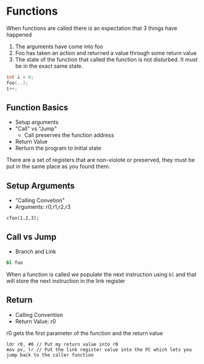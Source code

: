 # Functions

When functions are called there is an expectation that 3 things have happened

1. The arguments have come into foo
2. Foo has taken an action and returned a value through some return value
3. The state of the function that called the function is not disturbed. It must be in the exact same state.

```c
int i = 0;
foo(..);
i++;
```

## Function Basics

- Setup arguments
- "Call" vs "Jump"
  - Call preserves the function address
- Return Value
- Rerturn the program to initial state

There are a set of registers that are non-violote or preserved, they must be put in the same place as you found them.

## Setup Arguments

- "Calling Convetion"
- Arguments: r0,r1,r2,r3

`cfoo(1,2,3);`

## Call vs Jump

- Branch and Link

```s
bl foo
```

When a function is called we populate the next instruction using `bl` and that will store the next instruction in the link register

## Return

- Calling Convention
- Return Value: r0

r0 gets the first parameter of the function and the return value

```
ldr r0, #0 // Put my return value into r0
mov pv, lr // Put the link register value into the PC which lets you jump back to the caller function
```
